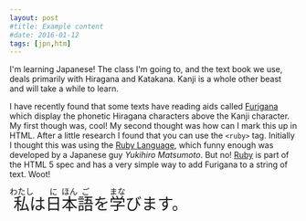 ```yaml
---
layout: post
#title: Example content
#date: 2016-01-12
tags: [jpn,htm]
---
```


I'm learning Japanese! The class I'm going to, and the text book we use, deals primarily with Hiragana and Katakana. Kanji is a whole other beast and will take a while to learn.

I have recently found that some texts have reading aids called [Furigana](https://en.wikipedia.org/wiki/Furigana) which display the phonetic Hiragana characters above the Kanji character. My first though was, cool! My second thought was how can I mark this up in HTML. After a little research I found that you can use the `<ruby>` tag. Initially I thought this was using the [Ruby Language](https://en.wikipedia.org/wiki/Ruby_(programming_language)), which funny enough was developed by a Japanese guy *Yukihiro Matsumoto*. But no! [Ruby](https://www.w3.org/International/articles/ruby/markup.en.html) is part of the HTML 5 spec and has a very simple way to add Furigana to a string of text. Woot!

<span style="font-size: 2em;"><ruby><rb>私</rb><rt>わたし</rt></ruby>は<ruby><rb>日</rb><rt>に</rt><rb>本</rb><rt>ほん</rt><rb>語</rb><rt>ご</rt></ruby>を<ruby><rb>学</rb><rt>まな</rt></ruby>びます。</span>